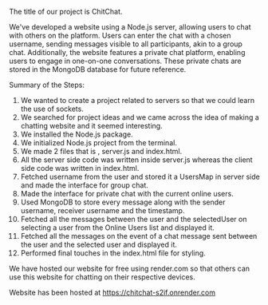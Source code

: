 The title of our project is ChitChat.

We've developed a website using a Node.js server, allowing users to chat with others on the platform. Users can enter the chat with a chosen username, sending messages visible to all participants, akin to a group chat. Additionally, the website features a private chat platform, enabling users to engage in one-on-one conversations. These private chats are stored in the MongoDB database for future reference.

Summary of the Steps:

1. We wanted to create a project related to servers so that we could learn the use of sockets.
2. We searched for project ideas and we came across the idea of making a chatting website and it seemed interesting.
3. We installed the Node.js package.
4. We initialized Node.js project from the terminal.
5. We made 2 files that is , server.js and index.html.
6. All the server side code was written inside server.js whereas the client side code was written in index.html.
7. Fetched username from the user and stored it a UsersMap in server side and made the interface for group chat.
8. Made the interface for private chat with the current online users.
9. Used MongoDB to store every message along with the sender username, receiver username and the timestamp.
10. Fetched all the messages between the user and the selectedUser on selecting a user from the Online Users list and displayed it.
11. Fetched all the messages on the event of a chat message sent between the user and the selected user and displayed it.
12. Performed final touches in the index.html file for styling.

We have hosted our website for free using render.com so that others can use this website for chatting on their respective devices.

Website has been hosted at https://chitchat-s2if.onrender.com

